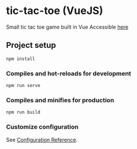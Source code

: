 # tic-tac-toe (VueJS)
Small tic tac toe game built in Vue
Accessible [here](https://tic-tac-toes-lol.netlify.app)

## Project setup
```
npm install
```

### Compiles and hot-reloads for development
```
npm run serve
```

### Compiles and minifies for production
```
npm run build
```

### Customize configuration
See [Configuration Reference](https://cli.vuejs.org/config/).
